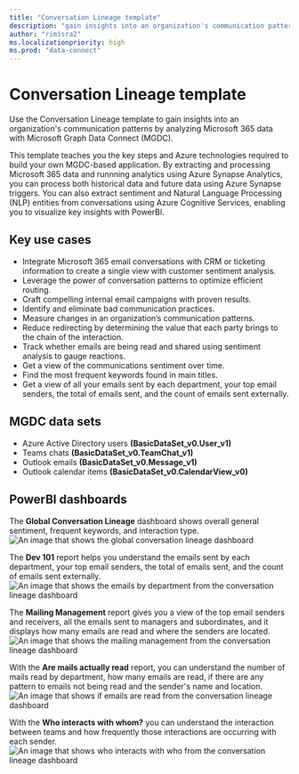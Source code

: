 ```yaml
---
title: "Conversation Lineage template"
description: "gain insights into an organization's communication patterns by analyzing Microsoft 365 data with Microsoft Graph Data Connect (MGDC)"
author: "rimisra2"
ms.localizationpriority: high
ms.prod: "data-connect"
---
```


# Conversation Lineage template

Use the Conversation Lineage template to gain insights into an organization's communication patterns by analyzing Microsoft 365 data with Microsoft Graph Data Connect (MGDC).

This template teaches you the key steps and Azure technologies required to build your own MGDC-based application. By extracting and processing Microsoft 365 data and runnning analytics using Azure Synapse Analytics, you can process both historical data and future data using Azure Synapse triggers. You can also extract sentiment and Natural Language Processing (NLP) entities from conversations using Azure Cognitive Services, enabling you to visualize key insights with PowerBI. 

## Key use cases 
- Integrate Microsoft 365 email conversations with CRM or ticketing information to create a single view with customer sentiment analysis.  
- Leverage the power of conversation patterns to optimize efficient routing. 
- Craft compelling internal email campaigns with proven results.  
- Identify and eliminate bad communication practices.
- Measure changes in an organization’s communication patterns. 
- Reduce redirecting by determining the value that each party brings to the chain of the interaction. 
- Track whether emails are being read and shared using sentiment analysis to gauge reactions. 
- Get a view of the communications sentiment over time.  
- Find the most frequent keywords found in main titles. 
- Get a view of all your emails sent by each department, your top email senders, the total of emails sent, and the count of emails sent externally. 

## MGDC data sets 
- Azure Active Directory users **(BasicDataSet_v0.User_v1)** 
- Teams chats **(BasicDataSet_v0.TeamChat_v1)** 
- Outlook emails **(BasicDataSet_v0.Message_v1)** 
- Outlook calendar items **(BasicDataSet_v0.CalendarView_v0)** 

## PowerBI dashboards 
The **Global Conversation Lineage** dashboard shows overall general sentiment, frequent keywords, and interaction type.
![An image that shows the global conversation lineage dashboard](images/data-connect-templates-conv-lineage.png)

The **Dev 101** report helps you understand the emails sent by each department, your top email senders, the total of emails sent, and the count of emails sent externally. 
![An image that shows the emails by department from the conversation lineage dashboard](images/data-connect-templates-dev101.png)
 
The **Mailing Management** report gives you a view of the top email senders and receivers, all the emails sent to managers and subordinates, and it displays how many emails are read and where the senders are located.  
![An image that shows the mailing management from the conversation lineage dashboard](images/data-connect-templates-mail-management.png)

With the **Are mails actually read** report, you can understand the number of mails read by department, how many emails are read, if there are any pattern to emails not being read and the sender's name and location. 
![An image that shows if emails are read from the conversation lineage dashboard](images/data-connect-templates-mails-read.png)

With the **Who interacts with whom?** you can understand the interaction between teams and how frequently those interactions are occurring with each sender. 
![An image that shows who interacts with who from the conversation lineage dashboard](images/data-connect-templates-who-interacts.png)
